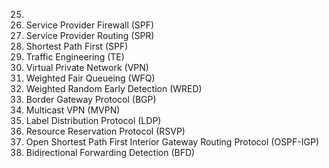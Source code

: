 



25. 
26. Service Provider Firewall (SPF)
27. Service Provider Routing (SPR)
28. Shortest Path First (SPF)
29. Traffic Engineering (TE)
30. Virtual Private Network (VPN)
31. Weighted Fair Queueing (WFQ)
32. Weighted Random Early Detection (WRED)
33. Border Gateway Protocol (BGP)
34. Multicast VPN (MVPN)
35. Label Distribution Protocol (LDP)
36. Resource Reservation Protocol (RSVP)
37. Open Shortest Path First Interior Gateway Routing Protocol (OSPF-IGP)
38. Bidirectional Forwarding Detection (BFD)

